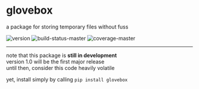 
glovebox
========
a package for storing temporary files without fuss

<nobr><img src="https://img.shields.io/pypi/v/glovebox" alt="version"/></nobr>
<nobr><img src="https://img.shields.io/travis/com/lockhartlab/glovebox/master"  alt="build-status-master"/></nobr>
<nobr><img src="https://img.shields.io/codecov/c/github/lockhartlab/glovebox/master" alt="coverage-master"/></nobr>

<hr>

note that this package is **still in development**  
version 1.0 will be the first major release  
until then, consider this code heavily volatile

yet, install simply by calling ```pip install glovebox```

